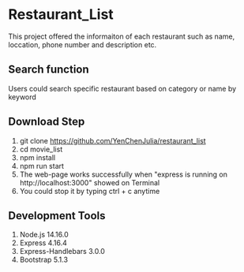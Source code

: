 # Restaurant_List
This project offered the informaiton of each restaurant such as name, loccation, phone number and description etc.

## Search function
Users could search specific restaurant based on category or name by keyword

## Download Step 
1. git clone https://github.com/YenChenJulia/restaurant_list
2. cd movie_list
3. npm install
4. npm run start
5. The web-page works successfully when "express is running on http://localhost:3000" showed on Terminal
6. You could stop it by typing ctrl + c anytime

## Development Tools
1. Node.js 14.16.0
2. Express 4.16.4
3. Express-Handlebars 3.0.0
4. Bootstrap 5.1.3
